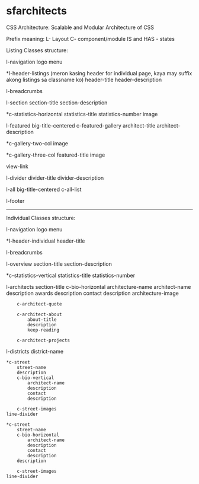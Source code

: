 # sfarchitects

CSS Architecture: Scalable and Modular Architecture of CSS


Prefix meaning:
L- Layout
C- component/module
IS and HAS - states

Listing Classes structure:

l-navigation
  logo
  menu

*l-header-listings (meron kasing header for individual page, kaya may suffix akong listings sa classname ko)
  header-title
  header-description


l-breadcrumbs

l-section
  section-title
  section-description

 *c-statistics-horizontal
    statistics-title
    statistics-number
  image

l-featured
  big-title-centered
  c-featured-gallery
    architect-title
    architect-description

  *c-gallery-two-col 
  	image

  *c-gallery-three-col
  	featured-title
  	image 

  view-link

l-divider
  divider-title
  divider-description

 l-all
 	big-title-centered
 	c-all-list


l-footer

---------------------------------

Individual Classes structure:

l-navigation
  logo
  menu

*l-header-individual
	header-title


l-breadcrumbs


l-overview
  section-title
  section-description

 *c-statistics-vertical
    statistics-title
    statistics-number

l-architects
	section-title
		c-bio-horizontal
			architecture-name
				architect-name
				description
				awards
				description
				contact
				description
			architecture-image

		c-architect-quote

		c-architect-about
			about-title
			description
			keep-reading

		c-architect-projects

l-districts
	district-name
	
	*c-street
		street-name
		description
		c-bio-vertical
			architect-name
			description
			contact
			description

		c-street-images
	line-divider

	*c-street
		street-name
		c-bio-horizontal
			architect-name
			description
			contact
			description
		description

		c-street-images
	line-divider






